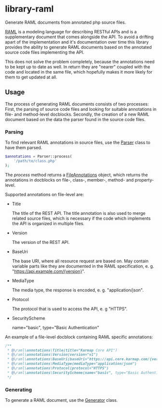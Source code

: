 # library-raml
Generate RAML documents from annotated php source files.

[RAML](http://raml.org/) is a modeling language for describing RESTful APIs and is a supplementary document that comes 
alongside the API. To avoid a drifting apart of the implementation and it's documentation over time this library
provides the ability to generate RAML documents based on the annotated source code files implementing the API.
 
This does not solve the problem completely, because the annotations need to be kept up to date as well. In return they
are "nearer" coupled with the code and located in the same file, which hopefully makes it more likely for them to get 
updated at all.

## Usage
The process of generating RAML documents consists of two processes: First, the parsing of source code files and looking
for suitable annotations in file- and method-level docblocks. Secondly, the creation of a new RAML document based on the
data the parser found in the source code files.

### Parsing
To find relevant RAML annotations in source files, use the [Parser](src/class/Parser.php) class to have them parsed.
 
```php
$annotations = Parser::process(
    '/path/to/class.php'
);
```

The *process* method returns a [FileAnnotations](src/class/FileAnnotations.php) object, which returns the annotations
in docblocks on file-, class-, member-, method- and property-level.

Supported annotations on file-level are:

- Title
  
    The title of the REST API. The title annotation is also used to merge related source files, which is necessary if
     the code which implements the API is organized in multiple files.

- Version

    The version of the REST API.
    
- BaseUri

    The base URI, where all resource request are based on. May contain variable parts like they are documented in the
    RAML specification, e. g. "https://api.example.com/{version}".
    
- MediaType

    The media type, the response is encoded, e. g. "application/json".
    
- Protocol

    The protocol that is used to access the API, e. g "HTTPS".
    
- SecurityScheme

    name="basic", type="Basic Authentication"
    
An example of a file-level docblock containing RAML specific annotations:

```php
/**
 * @\raml\annotations\Title(title="Karmap Core API")
 * @\raml\annotations\Version(version="v1")
 * @\raml\annotations\BaseUri(baseUri="https://api.core.karmap.com/{version}")
 * @\raml\annotations\MediaType(mediaType="application/json")
 * @\raml\annotations\Protocol(protocol="HTTPS")
 * @\raml\annotations\SecurityScheme(name="basic", type="Basic Authentication")
 */
```

### Generating
To generate a RAML document, use the [Generator](src/class/Generator.php) class.
